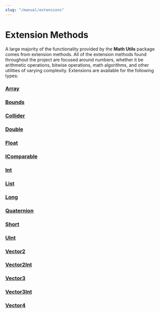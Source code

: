```yaml
---
slug: "/manual/extensions"
---
```


# Extension Methods

A large majority of the functionality provided by the **Math Utils** package comes from extension methods. All of the extension methods found throughout the project are focused around numbers, whether it be arithmetic operations, bitwise operations, math algorithms, and other utilities of varying complexity. Extensions are available for the following types:

### [Array](/api/Zigurous.Math/ArrayExtensions)

### [Bounds](/api/Zigurous.Math/BoundsExtensions)

### [Collider](/api/Zigurous.Math/ColliderExtensions)

### [Double](/api/Zigurous.Math/DoubleExtensions)

### [Float](/api/Zigurous.Math/FloatExtensions)

### [IComparable](/api/Zigurous.Math/ComparableExtensions)

### [Int](/api/Zigurous.Math/IntExtensions)

### [List](/api/Zigurous.Math/ListExtensions)

### [Long](/api/Zigurous.Math/LongExtensions)

### [Quaternion](/api/Zigurous.Math/QuaternionExtensions)

### [Short](/api/Zigurous.Math/ShortExtensions)

### [UInt](/api/Zigurous.Math/UIntExtensions)

### [Vector2](/api/Zigurous.Math/Vector2Extensions)

### [Vector2Int](/api/Zigurous.Math/Vector2IntExtensions)

### [Vector3](/api/Zigurous.Math/Vector3Extensions)

### [Vector3Int](/api/Zigurous.Math/Vector3IntExtensions)

### [Vector4](/api/Zigurous.Math/Vector4Extensions)
